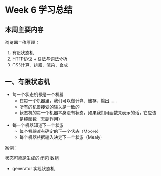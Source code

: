 # Week 6 学习总结

## 本周主要内容

浏览器工作原理：

1. 有限状态机
2. HTTP协议 + 语法与词法分析
3. CSS计算、排版、渲染、合成

## 一、有限状态机

- 每一个状态机都是一个机器
  - 在每一个机器里，我们可以做计算、储存、输出......
  - 所有的机器接受的输入是一致的
  - 状态机的每一个机器本身没有状态，如果我们用函数来表示的话，它应该是纯函数（无副作用）
- 每一个机器知道下一个状态
  - 每个机器都有确定的下一个状态（Moore）
  - 每个机器根据输入决定下一个状态（Mealy）

案例：

状态可能是生成的 闭包 数组

- generator 实现状态机
